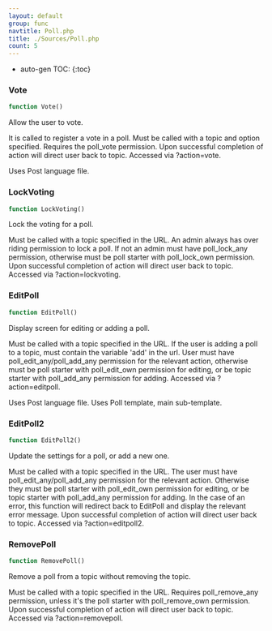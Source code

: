 ```yaml
---
layout: default
group: func
navtitle: Poll.php
title: ./Sources/Poll.php
count: 5
---
```

* auto-gen TOC:
{:toc}
### Vote

```php
function Vote()
```
Allow the user to vote.

It is called to register a vote in a poll.
Must be called with a topic and option specified.
Requires the poll_vote permission.
Upon successful completion of action will direct user back to topic.
Accessed via ?action=vote.

Uses Post language file.

### LockVoting

```php
function LockVoting()
```
Lock the voting for a poll.

Must be called with a topic specified in the URL.
An admin always has over riding permission to lock a poll.
If not an admin must have poll_lock_any permission, otherwise must
be poll starter with poll_lock_own permission.
Upon successful completion of action will direct user back to topic.
Accessed via ?action=lockvoting.

### EditPoll

```php
function EditPoll()
```
Display screen for editing or adding a poll.

Must be called with a topic specified in the URL.
If the user is adding a poll to a topic, must contain the variable
'add' in the url.
User must have poll_edit_any/poll_add_any permission for the
relevant action, otherwise must be poll starter with poll_edit_own
permission for editing, or be topic starter with poll_add_any permission for adding.
Accessed via ?action=editpoll.

Uses Post language file.
Uses Poll template, main sub-template.

### EditPoll2

```php
function EditPoll2()
```
Update the settings for a poll, or add a new one.

Must be called with a topic specified in the URL.
The user must have poll_edit_any/poll_add_any permission
for the relevant action. Otherwise they must be poll starter
with poll_edit_own permission for editing, or be topic starter
with poll_add_any permission for adding.
In the case of an error, this function will redirect back to
EditPoll and display the relevant error message.
Upon successful completion of action will direct user back to topic.
Accessed via ?action=editpoll2.

### RemovePoll

```php
function RemovePoll()
```
Remove a poll from a topic without removing the topic.

Must be called with a topic specified in the URL.
Requires poll_remove_any permission, unless it's the poll starter
with poll_remove_own permission.
Upon successful completion of action will direct user back to topic.
Accessed via ?action=removepoll.


